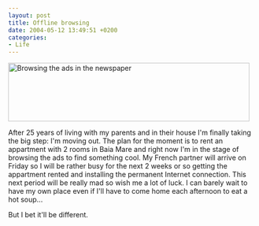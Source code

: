 ```yaml
---
layout: post
title: Offline browsing
date: 2004-05-12 13:49:51 +0200
categories:
- Life
---
```

<img src="https://content.rusiczki.net/blogpics/newspaper_clip.jpg" width="490" height="119" border="0" alt="Browsing the ads in the newspaper" class="image" />

After 25 years of living with my parents and in their house I'm finally taking the big step: I'm moving out. The plan for the moment is to rent an appartment with 2 rooms in Baia Mare and right now I'm in the stage of browsing the ads to find something cool. My French partner will arrive on Friday so I will be rather busy for the next 2 weeks or so getting the appartment rented and installing the permanent Internet connection. This next period will be really mad so wish me a lot of luck. I can barely wait to have my own place even if I'll have to come home each afternoon to eat a hot soup...

But I bet it'll be different.
